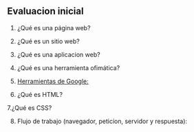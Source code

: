 ## Evaluacion inicial

1. ¿Qué es una página web?

2. ¿Qué es un sitio web?

3. ¿Qué es una aplicacion web?

4. ¿Qué es una herramienta ofimática?

5. [Herramientas de Google:](https://www.google.com/intl/es-419/chrome/browser-tools/)

6. ¿Qué es HTML?

7.¿Qué es CSS?

8. Flujo de trabajo (navegador, peticíon, servidor y respuesta):
